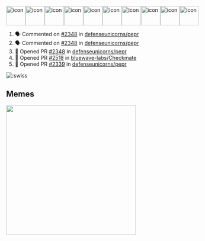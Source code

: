 
<div style="display: flex; align-items: flex-start;"><img src="https://techstack-generator.vercel.app/js-icon.svg" alt="icon" width="52" height="52" /><img src="https://techstack-generator.vercel.app/ts-icon.svg" alt="icon" width="52" height="52" /><img src="https://techstack-generator.vercel.app/storybook-icon.svg" alt="icon" width="52" height="52" /><img src="https://techstack-generator.vercel.app/webpack-icon.svg" alt="icon" width="52" height="52" /><img src="https://techstack-generator.vercel.app/docker-icon.svg" alt="icon" width="52" height="52" /><img src="https://techstack-generator.vercel.app/kubernetes-icon.svg" alt="icon" width="52" height="52" /><img src="https://techstack-generator.vercel.app/nginx-icon.svg" alt="icon" width="52" height="52" /><img src="https://techstack-generator.vercel.app/aws-icon.svg" alt="icon" width="52" height="52" /><img src="https://techstack-generator.vercel.app/restapi-icon.svg" alt="icon" width="52" height="52" /><img src="https://techstack-generator.vercel.app/graphql-icon.svg" alt="icon" width="52" height="52" /></div>

<!--START_SECTION:activity-->
1. 🗣 Commented on [#2348](https://github.com/defenseunicorns/pepr/pull/2348#issuecomment-3013630913) in [defenseunicorns/pepr](https://github.com/defenseunicorns/pepr)
2. 🗣 Commented on [#2348](https://github.com/defenseunicorns/pepr/pull/2348#issuecomment-3012621607) in [defenseunicorns/pepr](https://github.com/defenseunicorns/pepr)
3. 💪 Opened PR [#2348](https://github.com/defenseunicorns/pepr/pull/2348) in [defenseunicorns/pepr](https://github.com/defenseunicorns/pepr)
4. 💪 Opened PR [#2518](https://github.com/bluewave-labs/Checkmate/pull/2518) in [bluewave-labs/Checkmate](https://github.com/bluewave-labs/Checkmate)
5. 💪 Opened PR [#2339](https://github.com/defenseunicorns/pepr/pull/2339) in [defenseunicorns/pepr](https://github.com/defenseunicorns/pepr)
<!--END_SECTION:activity-->

![:swiss](https://count.getloli.com/@swiss?name=swiss&theme=random&padding=7&offset=0&align=top&scale=1&pixelated=1&darkmode=auto&num=6921)

## Memes
<img src="https://subreddit-memes.vercel.app/api/meme" width="350px"/> 

<!-- ![Self Help](https://user-images.githubusercontent.com/74038190/212284094-e50ceae2-de86-4dd6-9f9c-a3ebcb3ede9e.gif) -->